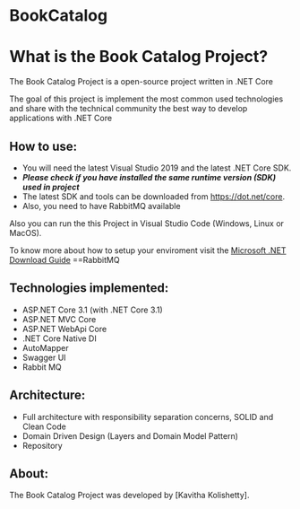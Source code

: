 
# BookCatalog

What is the Book Catalog Project?
=====================
The Book Catalog Project is a open-source project written in .NET Core

The goal of this project is implement the most common used technologies and share with the technical community the best way to develop applications with .NET Core

## How to use:
- You will need the latest Visual Studio 2019 and the latest .NET Core SDK.
- ***Please check if you have installed the same runtime version (SDK) used in project***
- The latest SDK and tools can be downloaded from https://dot.net/core.
- Also, you need to have RabbitMQ available

Also you can run the this Project in Visual Studio Code (Windows, Linux or MacOS).

To know more about how to setup your enviroment visit the [Microsoft .NET Download Guide](https://www.microsoft.com/net/download)
==RabbitMQ

## Technologies implemented:

- ASP.NET Core 3.1 (with .NET Core 3.1)
 - ASP.NET MVC Core 
 - ASP.NET WebApi Core 
- .NET Core Native DI
- AutoMapper
- Swagger UI 
- Rabbit MQ

## Architecture:

- Full architecture with responsibility separation concerns, SOLID and Clean Code
- Domain Driven Design (Layers and Domain Model Pattern)
- Repository 

## About:
The Book Catalog Project was developed by [Kavitha Kolishetty].